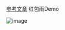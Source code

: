 [参考文章](https://www.jianshu.com/p/629e9971c48b)
红包雨Demo

![image](https://github.com/yuaihen/RedPacketRain/blob/master/GIF.gif)

